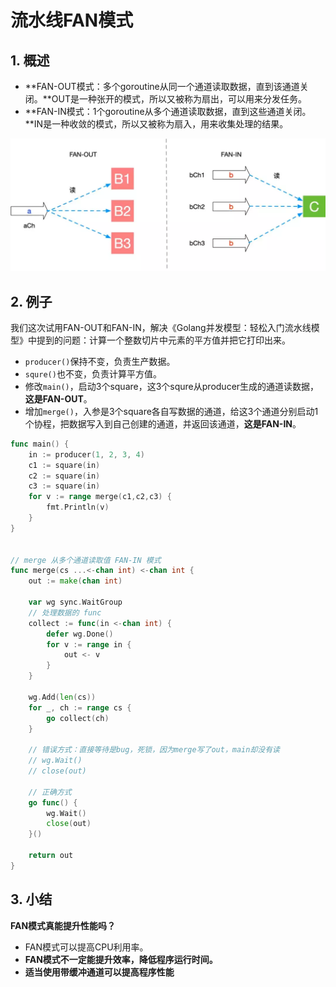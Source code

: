 # 流水线FAN模式



## 1. 概述

- **FAN-OUT模式：多个goroutine从同一个通道读取数据，直到该通道关闭。**OUT是一种张开的模式，所以又被称为扇出，可以用来分发任务。
- **FAN-IN模式：1个goroutine从多个通道读取数据，直到这些通道关闭。**IN是一种收敛的模式，所以又被称为扇入，用来收集处理的结果。

![](images/pipeline-fan.webp)



## 2. 例子

我们这次试用FAN-OUT和FAN-IN，解决《Golang并发模型：轻松入门流水线模型》中提到的问题：计算一个整数切片中元素的平方值并把它打印出来。

- `producer()`保持不变，负责生产数据。
- `squre()`也不变，负责计算平方值。
- 修改`main()`，启动3个square，这3个squre从producer生成的通道读数据，**这是FAN-OUT**。
- 增加`merge()`，入参是3个square各自写数据的通道，给这3个通道分别启动1个协程，把数据写入到自己创建的通道，并返回该通道，**这是FAN-IN**。



```go
func main() {
	in := producer(1, 2, 3, 4)
	c1 := square(in)
	c2 := square(in)
	c3 := square(in)
	for v := range merge(c1,c2,c3) {
		fmt.Println(v)
	}
}


// merge 从多个通道读取值 FAN-IN 模式
func merge(cs ...<-chan int) <-chan int {
	out := make(chan int)

	var wg sync.WaitGroup
	// 处理数据的 func
	collect := func(in <-chan int) {
		defer wg.Done()
		for v := range in {
			out <- v
		}
	}

	wg.Add(len(cs))
	for _, ch := range cs {
		go collect(ch)
	}

	// 错误方式：直接等待是bug，死锁，因为merge写了out，main却没有读
	// wg.Wait()
	// close(out)

	// 正确方式
	go func() {
		wg.Wait()
		close(out)
	}()

	return out
}

```

## 3. 小结

**FAN模式真能提升性能吗？**

- FAN模式可以提高CPU利用率。
- **FAN模式不一定能提升效率，降低程序运行时间。**
- **适当使用带缓冲通道可以提高程序性能**

